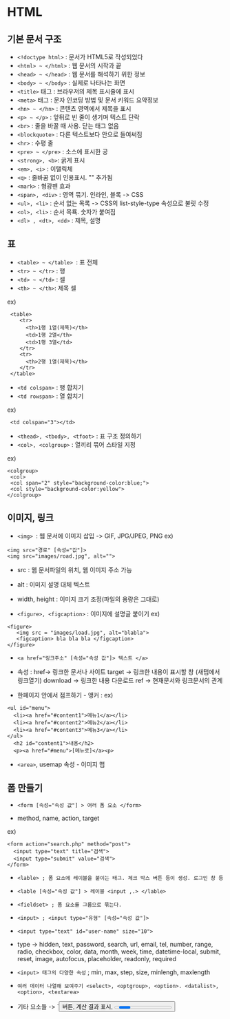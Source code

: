 # HTML


## 기본 문서 구조

* `<!doctype html>` : 문서가 HTML5로 작성되었다
* `<html> ~ </html>` : 웹 문서의 시작과 끝
* `<head> ~ </head>` : 웹 문서를 해석하기 위한 정보
* `<body> ~ </body>` : 실제로 나타나는 화면
* `<title>` 태그 : 브라우저의 제목 표시줄에 표시
* `<meta>`  태그 : 문자 인코딩 방법 및 문서 키워드 요약정보
* `<hn> ~ </hn>` : 콘텐츠 영역에서 제목을 표시
* `<p> ~ </p>` : 앞뒤로 빈 줄이 생기며 텍스트 단락
* `<br>` : 줄을 바꿀 때 사용. 닫는 태그 없음
* `<blockquote>` : 다른 텍스트보다 안으로 들여써짐
* `<hr>` : 수평 줄
* `<pre> ~ </pre>` : 소스에 표시한 공
* `<strong>, <b>`: 굵게 표시
* `<em>, <i>` : 이탤릭체
* `<q>` : 줄바꿈 없이 인용표시. "" 추가됨
* `<mark>` : 형광펜 효과
* `<span>, <div>` : 영역 묶기. 인라인, 블록 -> CSS
* `<ul>, <li>` : 순서 없는 목록 -> CSS의 list-style-type 속성으로 불릿 수정
* `<ol>, <li>` : 순서 목룍. 숫자가 붙여짐
* `<dl> , <dt>, <dd>` : 제목, 설명 

## 표

* `<table> ~ </table> `: 표 전체
* `<tr> ~ </tr>` : 행
* `<td> ~ </td>` : 셀
* `<th> ~ </th>`: 제목 셀

 ex) 
~~~
 <table>
    <tr>
      <th>1행 1열(제목)</th>
      <td>1행 2열</th>
      <td>1행 3열</td>
    </tr>
    <tr>
      <th>2행 1열(제목)</th>
    </tr>
 </table>
~~~

* `<td colspan>` : 행 합치기 
* `<td rowspan>` : 열 합치기 

ex)
~~~
 <td colspan="3"></td>
~~~

* `<thead>, <tbody>, <tfoot>` : 표 구조 정의하기
* `<col>, <colgroup>` : 열끼리 묶어 스타일 지정

ex)
~~~
<colgroup>
 <col>
 <col span="2" style="background-color:blue;">
 <col style="background-color:yellow">
</colgroup>
~~~

## 이미지, 링크  

* `<img> `: 웹 문서에 이미지 삽입 -> GIF, JPG/JPEG, PNG
ex)
~~~
<img src="경로" [속성="값"]>
<img src="images/road.jpg", alt="">
~~~

* src : 웹 문서파일의 위치, 웹 이미지 주소 가능
* alt : 이미지 설명 대체 텍스트
* width, height : 이미지 크기 조정(파일의 용량은 그대로)

* `<figure>, <figcaption>` : 이미지에 설명글 붙이기
ex)
~~~
<figure>
   <img src = "images/load.jpg", alt="blabla">
   <figcaption> bla bla bla </figcaption>
</figure>
~~~

* `<a href="링크주소" [속성="속성 값"]> 텍스트 </a>`

* 속성 : href-> 링크한 문서나 사이트
       target -> 링크한 내용이 표시할 창 (새탭에서 링크열기)
       download -> 링크한 내용 다운로드
       ref -> 현재문서와 링크문서의 관계

* 한페이지 안에서 점프하기 - 앵커 : 
ex)
~~~
<ul id="menu">
  <li><a href="#content1">메뉴1</a></li>
  <li><a href="#content2">메뉴2</a></li>
  <li><a href="#content3">메뉴3</a></li>
</ul>
  <h2 id="content1">내용</h2>
  <p><a href="#menu">[메뉴로]</a><p>
~~~

* `<area>`, usemap 속성 - 이미지 맵

## 폼 만들기

* `<form [속성="속성 값"] > 여러 폼 요소 </form>`
- method, name, action, target

ex)
~~~
<form action="search.php" method="post">
  <input type="text" title="검색">
  <input type="submit" value="검색">
</form>
~~~

* `<lable> ; 폼 요소에 레이블을 붙이는 태그. 체크 박스 버튼 등이 생성. 로그인 창 등`
* `<lable [속성="속성 값"] > 레이블 <input ,.> </lable>`

* `<fieldset> ; 폼 요소를 그룸으로 묶는다.`

* `<input> ; <input type="유형" [속성="속성 값"]>`
* `<input type="text" id="user-name" size="10">`
* type -> hidden, text, password, search, url, email, tel, number, range, radio, checkbox, color, data, month, week, time, datetime-local, submit, reset, image, autofocus, placeholder, readonly, required
* `<input> 태그의 다양한 속성` ; min, max, step, size, minlengh, maxlength

* `여러 데이터 나열해 보여주기 <select>, <optgroup>, <option>. <datalist>, <option>, <textarea>`
* 기타 요소들 -> `<button> 버튼, <output> 계산 결과 표시, <progress> 작업 진행 상태, <meter> 용량 표
